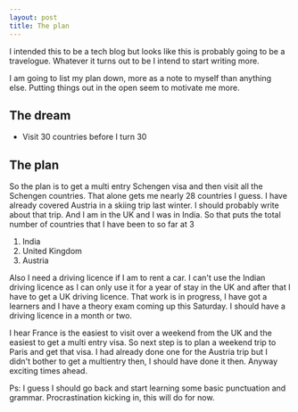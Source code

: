 ```yaml
---
layout: post
title: The plan
---
```


I intended this to be a tech blog but looks like this is probably going to be a travelogue.
Whatever it turns out to be I intend to start writing more.

I am going to list my plan down, more as a note to myself than anything else.
Putting things out in the open seem to motivate me more.

## The dream

- Visit 30 countries before I turn 30

## The plan

So the plan is to get a multi entry Schengen visa and then visit all the Schengen countries. That alone gets me nearly 28 countries I guess.
I have already covered Austria in a skiing trip last winter. I should probably write about that trip.
And I am in the UK and I was in India. So that puts the total number of countries that I have been to so far at 3

1. India
2. United Kingdom
3. Austria

Also I need a driving licence if I am to rent a car. I can't use the Indian driving licence as I can only use it for a year
of stay in the UK and after that I have to get a UK driving licence. That work is in progress, I have got a learners
and I have a theory exam coming up this Saturday. I should have a driving licence in a month or two.

I hear France is the easiest to visit over a weekend from the UK and the easiest to get a multi entry visa. So next step is
to plan a weekend trip to Paris and get that visa. I had already done one for the Austria trip but I didn't bother to get a
multientry then, I should have done it then. Anyway exciting times ahead.

Ps: I guess I should go back and start learning some basic punctuation and grammar. Procrastination kicking in, this will do for now.
